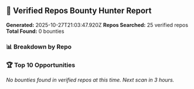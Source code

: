 ## 🎯 Verified Repos Bounty Hunter Report

**Generated:** 2025-10-27T21:03:47.920Z
**Repos Searched:** 25 verified repos
**Total Found:** 0 bounties

### 📊 Breakdown by Repo


### 🏆 Top 10 Opportunities

*No bounties found in verified repos at this time. Next scan in 3 hours.*


